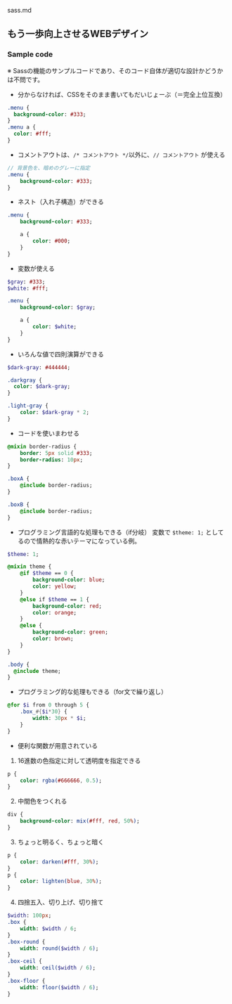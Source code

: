 sass.md

## もう一歩向上させるWEBデザイン

### Sample code
※ Sassの機能のサンプルコードであり、そのコード自体が適切な設計かどうかは不問です。

- 分からなければ、CSSをそのまま書いてもだいじょーぶ（＝完全上位互換）

```sass
.menu {
  background-color: #333;
}
.menu a {
  color: #fff;
}
```

- コメントアウトは、`/* コメントアウト */`以外に、`// コメントアウト` が使える

```sass
// 背景色を、暗めのグレーに指定
.menu {
	background-color: #333;
}
```

- ネスト（入れ子構造）ができる

```sass
.menu {
	background-color: #333;

	a {
		color: #000;
	}
}
```

- 変数が使える

```sass
$gray: #333;
$white: #fff;

.menu {
	background-color: $gray;

	a {
		color: $white;
	}
}
```

- いろんな値で四則演算ができる

```sass
$dark-gray: #444444;

.darkgray {
  color: $dark-gray;
}

.light-gray {
	color: $dark-gray * 2;
}
```

- コードを使いまわせる

```sass
@mixin border-radius {
	border: 5px solid #333;
	border-radius: 10px;
}

.boxA {
	@include border-radius;
}

.boxB {
	@include border-radius;
}
```

- プログラミング言語的な処理もできる（if分岐）
変数で `$theme: 1;` としてるので情熱的な赤いテーマになっている例。

```sass
$theme: 1;

@mixin theme {
	@if $theme == 0 {
		background-color: blue;
		color: yellow;
	}
	@else if $theme == 1 {
		background-color: red;
		color: orange;
	}
	@else {
		background-color: green;
		color: brown;
	}
}

.body {
  @include theme;
}
```


- プログラミング的な処理もできる（for文で繰り返し）

```sass
@for $i from 0 through 5 {
	.box_#{$i*30} {
		width: 30px * $i;
	}
}
```


- 便利な関数が用意されている

1. 16進数の色指定に対して透明度を指定できる

```sass
p {
	color: rgba(#666666, 0.5);
}
```

2. 中間色をつくれる

```sass
div {
	background-color: mix(#fff, red, 50%);
}
```

3. ちょっと明るく、ちょっと暗く

```sass
p {
	color: darken(#fff, 30%);
}
p {
	color: lighten(blue, 30%);
}
```

4. 四捨五入、切り上げ、切り捨て

```sass
$width: 100px;
.box {
	width: $width / 6;
}
.box-round {
	width: round($width / 6);
}
.box-ceil {
	width: ceil($width / 6);
}
.box-floor {
	width: floor($width / 6);
}
```
